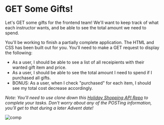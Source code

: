 # GET Some Gifts!

Let's GET some gifts for the frontend team! We'll want to keep track of what each instructor wants, and be able to see the total amount we need to spend. 

You'll be working to finish a partially complete application. The HTML and CSS has been built out for you. You'll need to make a GET request to display the following: 
* As a user, I should be able to see a list of all receipients with their wanted gift item and price. 
* As a user, I should be able to see the total amount I need to spend if I purchased all gifts. 
* BONUS: As a user, when I check "purchased" for each item, I should see my total cost decrease accordingly.

_Note: You'll need to use clone down this [Holiday Shopping API Repo](https://github.com/turingschool-examples/holiday-shopping-api) to complete your tasks. Don't worry about any of the POSTing information, you'll get to that during a later Advent date!_

![comp](https://github.com/turingschool-examples/get-some-gifts/blob/main/images/giftlist.png)

